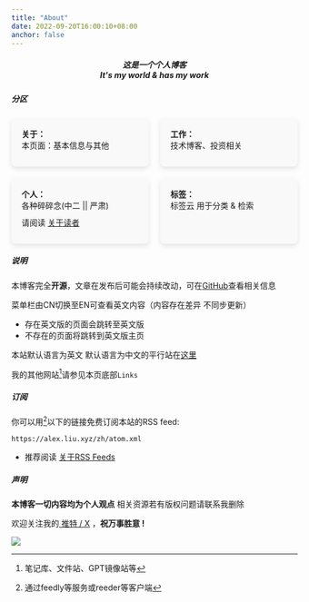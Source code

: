 ```yaml
---
title: "About"
date: 2022-09-20T16:00:10+08:00
anchor: false
---
```


<center>
	<h5>
这是一个个人博客 
<br>
It's my world & has my work
	</h5>
</center>

##### 分区 

<body>
    <div class="container101">
        <div class="content101">
            <div>
                <strong>关于：</strong>
                <div class="item">本页面：基本信息与其他</div>
            </div>
            <div>
                <strong>工作：</strong>
                <div class="item">技术博客、投资相关</div>
            </div>
            <div>
                <strong>个人：</strong>
                <div class="item">各种碎碎念(中二 || 严肃)</div>
                <div class="item">请阅读 <a href="https://alex.liu.xyz/zh/useless/about-readers/">关于读者</a></div>
            </div>
            <div>
                <strong>标签：</strong>
                <div class="item">标签云 用于分类 & 检索</div>
            </div>
        </div>
    </div>
</body>

##### 说明
 本博客完全**开源**，文章在发布后可能会持续改动，可在<a href="https://github.com/AlexLiu2022/blog" target="_blank">GitHub</a>查看相关信息

菜单栏由CN切换至EN可查看英文内容（内容存在差异 不同步更新）
- 存在英文版的页面会跳转至英文版
- 不存在的页面将跳转到英文版主页

本站默认语言为英文 默认语言为中文的平行站在<a href="https://eating.work" target="_blank">这里</a>

我的其他网站[^1]请参见本页底部`Links`

##### 订阅

你可以用[^2]以下的链接免费订阅本站的RSS feed:
```url
https://alex.liu.xyz/zh/atom.xml
```

- 推荐阅读 [关于RSS Feeds](https://alex.liu.xyz/zh/useful/about-rss-feeds/)

##### 声明
**本博客一切内容均为个人观点** 相关资源若有版权问题请联系我删除 <br>

欢迎关注我的<a href="https://x.com/liu_web3" target="_blank"> 推特 / X</a> ，**祝万事胜意 !**

![](https://cdn.jsdelivr.net/gh/AlexLiu2022/resources/img/cloud.jpg)


[^1]: 笔记库、文件站、GPT镜像站等
[^2]: 通过feedly等服务或reeder等客户端

<style>
.post-body {
margin-top: 2em !important;
}
#main {
	padding-top: 88px;
}
#sections{
margin-bottom : 30px !important;
}

.container101 {
display: flex;
justify-content: center;
align-items: center;
width: 100%;
}

.content101 {
display: grid;
grid-template-columns: 1fr;
gap: 10px;
max-width: 600px;
width: 100%;
}

.content101 > div {
background-color: #f9f9f9; /* 非常淡的灰色 */
padding: 18px;
box-shadow: 0 4px 8px rgba(0, 0, 0, 0.1);
border-radius: 8px;
}

.content101 .item {
margin-bottom: 10px; /* 调整项间距 */
}

@media (min-width: 768px) {
.content101 {
grid-template-columns: repeat(2, 1fr);
gap: 20px;
}
}
</style>

<script>
let title = document.querySelector('h1.post-title.p-name');
title.remove();
</script>